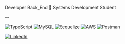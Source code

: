 Developer Back_End
👋 Systems Development Student

--

![TypeScript](https://img.shields.io/badge/TypeScript-3178C6?style=flat&logo=typescript&logoColor=white)
![MySQL](https://img.shields.io/badge/MySQL-4479A1?style=flat&logo=mysql&logoColor=white)
![Sequelize](https://img.shields.io/badge/Sequelize-52B0E7?style=flat&logo=sequelize&logoColor=white)
![AWS](https://img.shields.io/badge/AWS-232F3E?style=flat&logo=amazonaws&logoColor=white)
![Postman](https://img.shields.io/badge/Postman-FF6C37?style=flat&logo=postman&logoColor=white)

[![LinkedIn](https://img.shields.io/badge/LinkedIn-0A66C2?style=flat&logo=linkedin&logoColor=white)](https://www.linkedin.com/in/jo%C3%A3o-arthur-dos-santos-8a2145244/)

